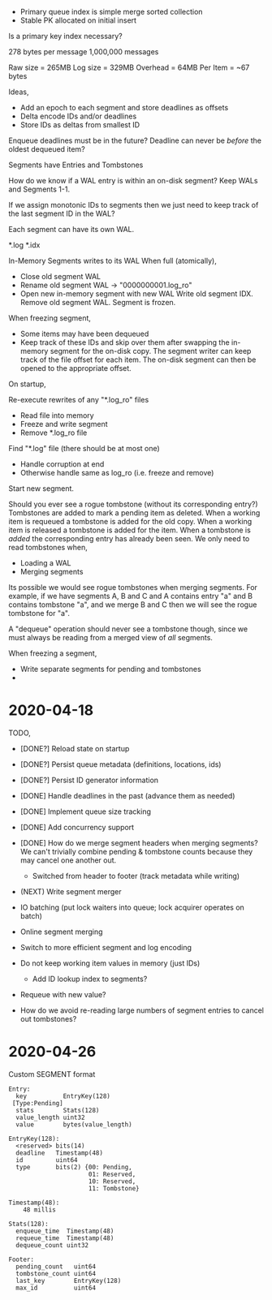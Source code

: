 
* Primary queue index is simple merge sorted collection
* Stable PK allocated on initial insert

Is a primary key index necessary?

278 bytes per message
1,000,000 messages

Raw size = 265MB
Log size = 329MB
Overhead = 64MB
Per Item = ~67 bytes

Ideas,
* Add an epoch to each segment and store deadlines as offsets
* Delta encode IDs and/or deadlines
* Store IDs as deltas from smallest ID



Enqueue deadlines must be in the future?
Deadline can never be _before_ the oldest dequeued item?

Segments have Entries and Tombstones

How do we know if a WAL entry is within an on-disk segment? Keep WALs and Segments 1-1.

If we assign monotonic IDs to segments then we just need to keep track of the
last segment ID in the WAL?

Each segment can have its own WAL.

*.log
*.idx

In-Memory Segments writes to its WAL
When full (atomically),
- Close old segment WAL
- Rename old segment WAL -> "0000000001.log_ro"
- Open new in-memory segment with new WAL
Write old segment IDX.
Remove old segment WAL.
Segment is frozen.

When freezing segment,
- Some items may have been dequeued
- Keep track of these IDs and skip over them after swapping the in-memory
  segment for the on-disk copy. The segment writer can keep track of the
  file offset for each item. The on-disk segment can then be opened to
  the appropriate offset.

On startup,

Re-execute rewrites of any "*.log_ro" files
- Read file into memory
- Freeze and write segment
- Remove *.log_ro file

Find "*.log" file (there should be at most one)
- Handle corruption at end
- Otherwise handle same as log_ro (i.e. freeze and remove)

Start new segment.

Should you ever see a rogue tombstone (without its corresponding entry?)
Tombstones are added to mark a pending item as deleted.
When a working item is requeued a tombstone is added for the old copy.
When a working item is released a tombstone is added for the item.
When a tombstone is _added_ the corresponding entry has already been seen.
We only need to read tombstones when,
- Loading a WAL
- Merging segments

Its possible we would see rogue tombstones when merging segments. For
example, if we have segments A, B and C and A contains entry "a" and B
contains tombstone "a", and we merge B and C then we will see the rogue
tombstone for "a".

A "dequeue" operation should never see a tombstone though, since we
must always be reading from a merged view of _all_ segments.

When freezing a segment,
- Write separate segments for pending and tombstones
-

# 2020-04-18

TODO,
- [DONE?] Reload state on startup
- [DONE?] Persist queue metadata (definitions, locations, ids)
- [DONE?] Persist ID generator information
- [DONE] Handle deadlines in the past (advance them as needed)
- [DONE] Implement queue size tracking
- [DONE] Add concurrency support
- [DONE] How do we merge segment headers when merging segments? We can't trivially
  combine pending & tombstone counts because they may cancel one another out.
    - Switched from header to footer (track metadata while writing)

- (NEXT) Write segment merger

- IO batching (put lock waiters into queue; lock acquirer operates on batch)
- Online segment merging
- Switch to more efficient segment and log encoding
- Do not keep working item values in memory (just IDs)
    - Add ID lookup index to segments?
- Requeue with new value?
- How do we avoid re-reading large numbers of segment entries to cancel out
  tombstones?

# 2020-04-26

Custom SEGMENT format

```
Entry:
  key          EntryKey(128)
 [Type:Pending]
  stats        Stats(128)
  value_length uint32
  value        bytes(value_length)

EntryKey(128):
  <reserved> bits(14)
  deadline   Timestamp(48)
  id         uint64
  type       bits(2) {00: Pending,
                      01: Reserved,
                      10: Reserved,
                      11: Tombstone}

Timestamp(48):
    48 millis

Stats(128):
  enqueue_time  Timestamp(48)
  requeue_time  Timestamp(48)
  dequeue_count uint32

Footer:
  pending_count   uint64
  tombstone_count uint64
  last_key        EntryKey(128)
  max_id          uint64
```
